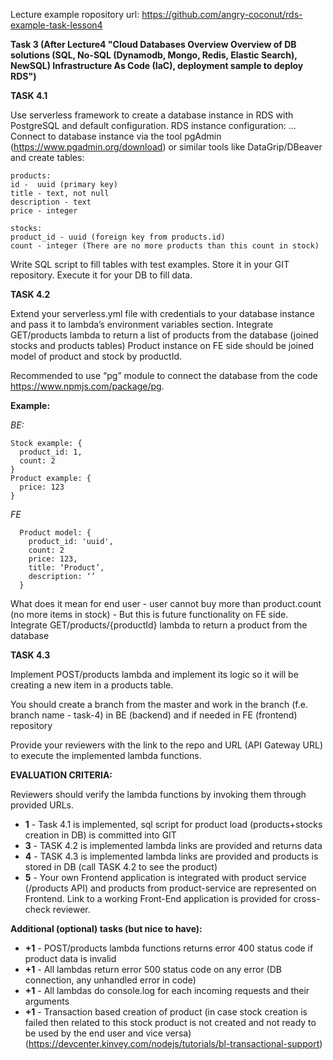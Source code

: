 Lecture example ropository url: https://github.com/angry-coconut/rds-example-task-lesson4

**Task 3 (After Lecture4 "Cloud Databases Overview
Overview of DB solutions (SQL, No-SQL (Dynamodb, Mongo, Redis, Elastic Search), NewSQL)
Infrastructure As Code (IaC), deployment sample to deploy RDS")**

**TASK 4.1**

Use serverless framework to create a database instance in RDS with PostgreSQL and default configuration. 
RDS instance configuration:
...
Connect to database instance via the tool pgAdmin (https://www.pgadmin.org/download) or similar tools like DataGrip/DBeaver and create tables:

    products:
    id -  uuid (primary key)
    title - text, not null
    description - text
    price - integer

    stocks:
    product_id - uuid (foreign key from products.id)
    count - integer (There are no more products than this count in stock)

Write SQL script to fill tables with test examples. Store it in your GIT repository. Execute it for your DB to fill data. 


**TASK 4.2**

Extend your serverless.yml file with credentials to your database instance and pass it to lambda’s environment variables section.
Integrate GET/products lambda to return a list of products from the database (joined stocks and products tables)  Product instance on FE side should be joined model of product and stock by productId. 

Recommended to use “pg” module to connect the database from the code  https://www.npmjs.com/package/pg.
 
**Example:**

*BE:*

    Stock example: {
      product_id: 1,
      count: 2
    }
    Product example: {
      price: 123
    }
    
*FE* 

      Product model: {
        product_id: 'uuid',
        count: 2
        price: 123,
        title: ‘Product’,
        description: ‘’
      }

What does it mean for end user - user cannot buy more than product.count (no more items in stock) - But this is future functionality on FE side.
Integrate GET/products/{productId} lambda to return a product from the database

**TASK 4.3**

Implement POST/products lambda and implement its logic so it will be creating a new item in a products table.

You should create a branch from the master and work in the branch (f.e. branch name - task-4) in BE (backend) and if needed in FE (frontend) repository

Provide your reviewers with the link to the repo and URL (API Gateway URL) to execute the implemented lambda functions.

**EVALUATION CRITERIA:**

Reviewers should verify the lambda functions by invoking them through provided URLs.
 
- **1** - Task 4.1 is implemented, sql script for product load (products+stocks creation in DB) is committed into GIT 
- **3** - TASK 4.2 is implemented lambda links are provided and returns data
- **4** - TASK 4.3 is implemented lambda links are provided and products is stored in DB (call TASK 4.2 to see the product)
- **5** - Your own Frontend application is integrated with product service (/products API) and products from product-service are represented on Frontend. Link to a working Front-End application is provided for cross-check reviewer.


**Additional (optional) tasks (but nice to have):**

- **+1** - POST/products lambda functions returns error 400 status code if product data is invalid
- **+1** - All lambdas return error 500 status code on any error (DB connection, any unhandled error in code)
- **+1** - All lambdas do console.log for each incoming requests and their arguments
- **+1** - Transaction based creation of product (in case stock creation is failed then related to this stock product is not created and not ready to be used by the end user and vice versa) (https://devcenter.kinvey.com/nodejs/tutorials/bl-transactional-support)

